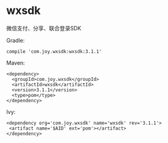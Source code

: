 # wxsdk
微信支付、分享、联合登录SDK

Gradle:

```
compile 'com.joy.wxsdk:wxsdk:3.1.1'
```

Maven:

```
<dependency>
  <groupId>com.joy.wxsdk</groupId>
  <artifactId>wxsdk</artifactId>
  <version>3.1.1</version>
  <type>pom</type>
</dependency>
```

 Ivy:

 ```
<dependency org='com.joy.wxsdk' name='wxsdk' rev='3.1.1'>
  <artifact name='$AID' ext='pom'></artifact>
</dependency>
 ```
